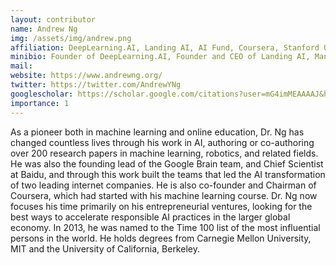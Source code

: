 ```yaml
---
layout: contributor
name: Andrew Ng
img: /assets/img/andrew.png
affiliation: DeepLearning.AI, Landing AI, AI Fund, Coursera, Stanford University
minibio: Founder of DeepLearning.AI, Founder and CEO of Landing AI, Managing General Partner at AI Fund, Chairman and Co-Founder of Coursera, and an Adjunct Professor at Stanford University
mail: 
website: https://www.andrewng.org/
twitter: https://twitter.com/AndrewYNg
googlescholar: https://scholar.google.com/citations?user=mG4imMEAAAAJ&hl=en
importance: 1
---
```

As a pioneer both in machine learning and online education, Dr. Ng has changed countless lives through his work in AI, authoring or co-authoring over 200 research papers in machine learning, robotics, and related fields. He was also the founding lead of the Google Brain team, and Chief Scientist at Baidu, and through this work built the teams that led the AI transformation of two leading internet companies. He is also co-founder and Chairman of Coursera, which had started with his machine learning course. Dr. Ng now focuses his time primarily on his entrepreneurial ventures, looking for the best ways to accelerate responsible AI practices in the larger global economy. In 2013, he was named to the Time 100 list of the most influential persons in the world. He holds degrees from Carnegie Mellon University, MIT and the University of California, Berkeley.
